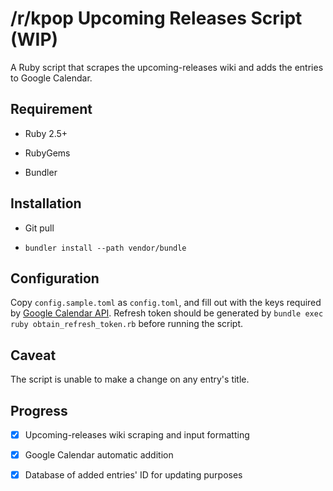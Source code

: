 # /r/kpop Upcoming Releases Script (WIP)

A Ruby script that scrapes the upcoming-releases wiki and adds the entries to Google Calendar.

## Requirement

* Ruby 2.5+

* RubyGems

* Bundler

## Installation

* Git pull

* `bundler install --path vendor/bundle`

## Configuration

Copy `config.sample.toml` as `config.toml`, and fill out with the keys required by [Google Calendar API](https://github.com/northworld/google_calendar).
Refresh token should be generated by `bundle exec ruby obtain_refresh_token.rb` before running the script.

## Caveat

The script is unable to make a change on any entry's title.

## Progress

- [x] Upcoming-releases wiki scraping and input formatting

- [x] Google Calendar automatic addition

- [x] Database of added entries' ID for updating purposes